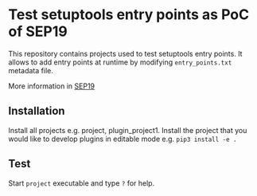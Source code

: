 # Test setuptools entry points as PoC of SEP19

This repository contains projects used to test setuptools entry points. It allows to add entry points at runtime by modifying `entry_points.txt` metadata file.

More information in [SEP19](http://www.sardana-controls.org/sep/?SEP19.md)

## Installation

Install all projects e.g. project, plugin_project1. Install the project that you would like to develop plugins in editable mode e.g. `pip3 install -e .`

## Test

Start `project` executable and type `?` for help.

